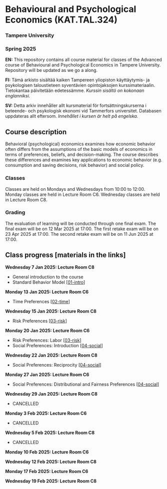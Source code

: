 # Behavioural and Psychological Economics (KAT.TAL.324)
### Tampere University
### Spring 2025

**EN:** This repository contains all course material for classes of the Advanced course of Behavioural and Psychological Economics in Tampere University. Repository will be updated as we go a along. 

**FI:** Tämä arkisto sisältää kaiken Tampereen yliopiston käyttäytymis- ja psykologisen taloustieteen syventävien opintojaksojen kurssimateriaalin. Tietokantaa päivitetään edetessämme. *Kurssin sisältö on kokonaan englanniksi.*

**SV:** Detta arkiv innehåller allt kursmaterial för fortsättningskurserna i beteende- och psykologisk ekonomi vid Tammerfors universitet. Databasen uppdateras allt eftersom. *Innehållet i kursen är helt på engelska.*

## Course description

Behavioral (psychological) economics examines how economic behavior often differs from the assumptions of the basic models of economics in terms of preferences, beliefs, and decision-making. The course describes these differences and examines key applications to economic behavior (e.g. consumption and saving decisions, risk behavior) and social policy.

### Classes
Classes are held on Mondays and Wednesdays from 10:00 to 12:00.
Monday classes are held in Lecture Room C6.
Wednesday classes are held in Lecture Room C8.

### Grading
The evaluation of learning will be conducted through one final exam.
The final exam will be on 12 Mar 2025 at 17:00. 
The first retake exam will be on 23 Apr 2025 at 17:00.
The second retake exam will be on 11 Jun 2025 at 17:00.

## Class progress [materials in the links]

**Wednesday 7 Jan 2025: Lecture Room C8**

- General introduction to the course 
- Standard Behavior Model [[01-intro](https://github.com/martinbrun/TUNI-behavioral2025/raw/master/01-intro.pdf)]

**Monday 13 Jan 2025: Lecture Room C6**

- Time Preferences [[02-time](https://github.com/martinbrun/TUNI-behavioral2025/raw/master/02-time.pdf)]

**Wednesday 15 Jan 2025: Lecture Room C8**

- Risk Preferences [[03-risk](https://github.com/martinbrun/TUNI-behavioral2025/raw/master/03-risk.pdf)]

**Monday 20 Jan 2025: Lecture Room C6**

- Risk Preferences: Labor [[03-risk](https://github.com/martinbrun/TUNI-behavioral2025/raw/master/03-risk.pdf)]
- Social Preferences: Introduction [[04-social](https://github.com/martinbrun/TUNI-behavioral2025/raw/master/04-social.pdf)]

**Wednesday 22 Jan 2025: Lecture Room C8**

- Social Preferences: Reciprocity [[04-social](https://github.com/martinbrun/TUNI-behavioral2025/raw/master/04-social.pdf)]

**Monday 27 Jan 2025: Lecture Room C6**

- Social Preferences: Distributional and Fairness Preferences [[04-social](https://github.com/martinbrun/TUNI-behavioral2025/raw/master/04-social.pdf)]

**Wednesday 29 Jan 2025: Lecture Room C8**

- CANCELLED

**Monday 3 Feb 2025: Lecture Room C6**

- CANCELLED

**Wednesday 5 Feb 2025: Lecture Room C8**

- CANCELLED
  
**Monday 10 Feb 2025: Lecture Room C6**

**Wednesday 12 Feb 2025: Lecture Room C8**

**Monday 17 Feb 2025: Lecture Room C6**

**Wednesday 19 Feb 2025: Lecture Room C8**

